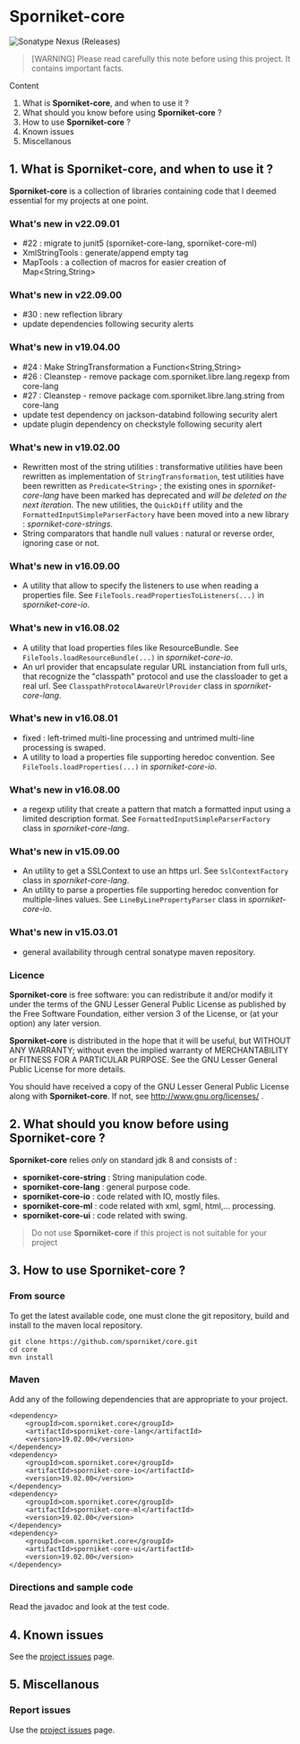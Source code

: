 # Sporniket-core

![Sonatype Nexus (Releases)](https://img.shields.io/nexus/r/com.sporniket.core/sporniket-core?server=https%3A%2F%2Foss.sonatype.org)

> [WARNING] Please read carefully this note before using this project. It contains important facts.

Content

1. What is **Sporniket-core**, and when to use it ?
2. What should you know before using **Sporniket-core** ?
3. How to use **Sporniket-core** ?
4. Known issues
5. Miscellanous

## 1. What is **Sporniket-core**, and when to use it ?
**Sporniket-core** is a collection of libraries containing code that I deemed essential for my projects at one point.

### What's new in v22.09.01

* #22 : migrate to junit5 (sporniket-core-lang, sporniket-core-ml) 
* XmlStringTools : generate/append empty tag
* MapTools : a collection of macros for easier creation of Map<String,String>


### What's new in v22.09.00

* #30 : new reflection library
* update dependencies following security alerts

### What's new in v19.04.00

* #24 : Make StringTransformation a Function<String,String>
* #26 : Cleanstep - remove package com.sporniket.libre.lang.regexp from core-lang
* #27 : Cleanstep - remove package com.sporniket.libre.lang.string from core-lang
* update test dependency on jackson-databind following security alert
* update plugin dependency on checkstyle following security alert


### What's new in v19.02.00

* Rewritten most of the string utilities : transformative utilities have been rewritten as implementation of `StringTransformation`, test utilities have been rewritten as `Predicate<String>` ; the existing ones in *sporniket-core-lang* have been marked has deprecated and _will be deleted on the next iteration_. The new utilities, the `QuickDiff` utility and the `FormattedInputSimpleParserFactory` have been moved into a new library : *sporniket-core-strings*.
* String comparators that handle null values : natural or reverse order, ignoring case or not.

### What's new in v16.09.00

* A utility that allow to specify the listeners to use when reading a properties file. See `FileTools.readPropertiesToListeners(...)` in *sporniket-core-io*.

### What's new in v16.08.02

* A utility that load properties files like ResourceBundle. See `FileTools.loadResourceBundle(...)` in *sporniket-core-io*.
* An url provider that encapsulate regular URL instanciation from full urls, that recognize the "classpath" protocol and use the classloader to get a real url. See `ClasspathProtocolAwareUrlProvider` class in *sporniket-core-lang*.

### What's new in v16.08.01

* fixed : left-trimed multi-line processing and untrimed multi-line processing is swaped.
* A utility to load a properties file supporting heredoc convention. See `FileTools.loadProperties(...)` in *sporniket-core-io*.

### What's new in v16.08.00

* a regexp utility that create a pattern that match a formatted input using a limited description format. See `FormattedInputSimpleParserFactory` class in *sporniket-core-lang*.

### What's new in v15.09.00

* An utility to get a SSLContext to use an https url. See `SslContextFactory` class in *sporniket-core-lang*.
* An utility to parse a properties file supporting heredoc convention for multiple-lines values. See `LineByLinePropertyParser` class in *sporniket-core-io*.

### What's new in v15.03.01

* general availability through central sonatype maven repository.


### Licence
 **Sporniket-core** is free software: you can redistribute it and/or modify it under the terms of the
 GNU Lesser General Public License as published by the Free Software Foundation, either version 3 of the License, or (at your
 option) any later version.

 **Sporniket-core** is distributed in the hope that it will be useful, but WITHOUT ANY WARRANTY; without
 even the implied warranty of MERCHANTABILITY or FITNESS FOR A PARTICULAR PURPOSE. See the GNU Lesser General Public License for
 more details.

 You should have received a copy of the GNU Lesser General Public License along with **Sporniket-core**.
 If not, see http://www.gnu.org/licenses/ .


## 2. What should you know before using **Sporniket-core** ?
**Sporniket-core** relies _only_ on standard jdk 8 and consists of :

* **sporniket-core-string** : String manipulation code.
* **sporniket-core-lang** : general purpose code.
* **sporniket-core-io** : code related with IO, mostly files.
* **sporniket-core-ml** : code related with xml, sgml, html,... processing.
* **sporniket-core-ui** : code related with swing.

> Do not use **Sporniket-core** if this project is not suitable for your project

## 3. How to use **Sporniket-core** ?

### From source
To get the latest available code, one must clone the git repository, build and install to the maven local repository.

	git clone https://github.com/sporniket/core.git
	cd core
	mvn install

### Maven
Add any of the following dependencies that are appropriate to your project.

```
<dependency>
	<groupId>com.sporniket.core</groupId>
	<artifactId>sporniket-core-lang</artifactId>
	<version>19.02.00</version>
</dependency>
<dependency>
	<groupId>com.sporniket.core</groupId>
	<artifactId>sporniket-core-io</artifactId>
	<version>19.02.00</version>
</dependency>
<dependency>
	<groupId>com.sporniket.core</groupId>
	<artifactId>sporniket-core-ml</artifactId>
	<version>19.02.00</version>
</dependency>
<dependency>
	<groupId>com.sporniket.core</groupId>
	<artifactId>sporniket-core-ui</artifactId>
	<version>19.02.00</version>
</dependency>
```

### Directions and sample code
Read the javadoc and look at the test code.

## 4. Known issues
See the [project issues](https://github.com/sporniket/core/issues) page.

## 5. Miscellanous

### Report issues
Use the [project issues](https://github.com/sporniket/core/issues) page.
